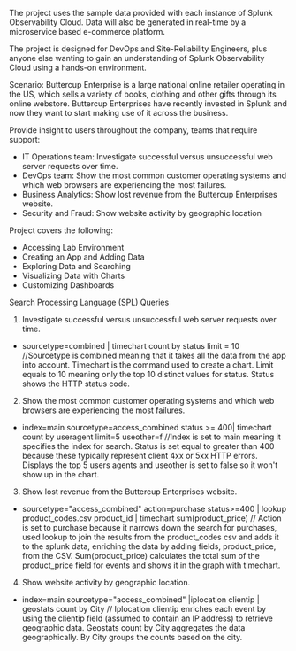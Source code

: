 The project uses the sample data provided with each instance of Splunk Observability Cloud. Data will also be generated in real-time by a microservice based e-commerce platform.

The project is designed for DevOps and Site-Reliability Engineers, plus anyone else wanting to gain an understanding of Splunk Observability Cloud using a hands-on environment.

Scenario:
Buttercup Enterprise is a large national online retailer operating in the US, which sells a variety of books, clothing and other gifts through its online webstore.
Buttercup Enterprises have recently invested in Splunk and now they want to start making use of it across the business.

Provide insight to users throughout the company, teams that require support:
- IT Operations team: Investigate successful versus unsuccessful web server requests over time.
- DevOps team: Show the most common customer operating systems and which web browsers are experiencing the most failures.
- Business Analytics: Show lost revenue from the Buttercup Enterprises website.
- Security and Fraud: Show website activity by geographic location

Project covers the following:
- Accessing Lab Environment
- Creating an App and Adding Data
- Exploring Data and Searching
- Visualizing Data with Charts
- Customizing Dashboards

Search Processing Language (SPL) Queries
1. Investigate successful versus unsuccessful web server requests over time.
- sourcetype=combined | timechart count by status limit = 10
//Sourcetype is combined meaning that it takes all the data from the app into account. Timechart is the command used to create a chart. Limit equals to 10 meaning only the top 10 distinct values for status. Status shows the HTTP status code.

2. Show the most common customer operating systems and which web browsers are experiencing the most failures.
- index=main sourcetype=access_combined status >= 400| timechart count by useragent limit=5 useother=f
//Index is set to main meaning it specifies the index for search. Status is set equal to greater than 400 because these typically represent client 4xx or 5xx HTTP errors. Displays the top 5 users agents and useother is set to false so it won't show up in the chart.

3. Show lost revenue from the Buttercup Enterprises website.
- sourcetype="access_combined" action=purchase status>=400 | lookup product_codes.csv product_id | timechart sum(product_price)
// Action is set to purchase because it narrows down the search for purchases, used lookup to join the results from the product_codes csv and adds it to the splunk data, enriching the data by adding fields, product_price, from the CSV. Sum(product_price) calculates the total sum of the product_price field for events and shows it in the graph with timechart.

4. Show website activity by geographic location.
- index=main sourcetype="access_combined" |iplocation clientip | geostats count by City
// Iplocation clientip enriches each event by using the clientip field (assumed to contain an IP address) to retrieve geographic data. Geostats count by City aggregates the data geographically. By City groups the counts based on the city.
